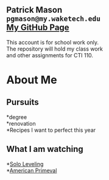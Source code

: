 Patrick Mason  
`pgmason@my.waketech.edu`  
[My GitHub Page](https://pgmasonSP2025.github.io)  
----------------------------------------------------  
This account is for school work only.  
The repository will hold my class work  
and other assignments for CTI 110.


# About Me
 ## Pursuits  
   *degree  
   *renovation  
   *Recipes I want to perfect this year  
 ## What I am watching  
   *[Solo Leveling](https://www.youtube.com/watch?v=BIBXA1Tpp8U)  
   *[American Primeval](https://www.youtube.com/watch?v=U8WMvCrywYg)